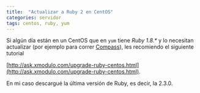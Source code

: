 ```yaml
---
title:  "Actualizar a Ruby 2 en CentOS"
categories: servidor
tags: centos, ruby, yum
---
```


Si algún día están en un CentOS que en `yum` tiene _Ruby 1.8.*_ y lo necesitan actualizar (por ejemplo para correr [Compass](http://compass-style.org/)), les recomiendo el siguiente tutorial

[http://ask.xmodulo.com/upgrade-ruby-centos.html](http://ask.xmodulo.com/upgrade-ruby-centos.html).

En mi caso descargué la última versión de Ruby, es decir, la 2.3.0.
